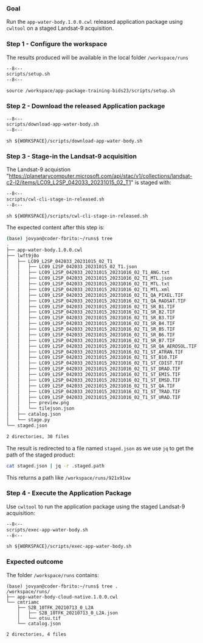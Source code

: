 ### Goal

Run the `app-water-body.1.0.0.cwl` released application package using `cwltool` on a staged Landsat-9 acquisition.

### Step 1 - Configure the workspace

The results produced will be available in the local folder `/workspace/runs`

```bash linenums="1" hl_lines="2-4" title="terminal"
--8<--
scripts/setup.sh
--8<--
```

```
source /workspace/app-package-training-bids23/scripts/setup.sh
```

### Step 2 - Download the released Application package

```bash linenums="1" hl_lines="5" title="scripts/download-app-water-body.sh"
--8<--
scripts/download-app-water-body.sh
--8<--
```

```
sh ${WORKSPACE}/scripts/download-app-water-body.sh
```


### Step 3 - Stage-in the Landsat-9 acquisition

The Landsat-9 acquistion "https://planetarycomputer.microsoft.com/api/stac/v1/collections/landsat-c2-l2/items/LC09_L2SP_042033_20231015_02_T1" is staged with: 

```bash linenums="1" hl_lines="8"
--8<--
scripts/cwl-cli-stage-in-released.sh
--8<--
```

```
sh ${WORKSPACE}/scripts/cwl-cli-stage-in-released.sh
```

The expected content after this step is:

```bash
(base) jovyan@coder-fbrito:~/runs$ tree
.
├── app-water-body.1.0.0.cwl
├── lwft9j0o
│   ├── LC09_L2SP_042033_20231015_02_T1
│   │   ├── LC09_L2SP_042033_20231015_02_T1.json
│   │   ├── LC09_L2SP_042033_20231015_20231016_02_T1_ANG.txt
│   │   ├── LC09_L2SP_042033_20231015_20231016_02_T1_MTL.json
│   │   ├── LC09_L2SP_042033_20231015_20231016_02_T1_MTL.txt
│   │   ├── LC09_L2SP_042033_20231015_20231016_02_T1_MTL.xml
│   │   ├── LC09_L2SP_042033_20231015_20231016_02_T1_QA_PIXEL.TIF
│   │   ├── LC09_L2SP_042033_20231015_20231016_02_T1_QA_RADSAT.TIF
│   │   ├── LC09_L2SP_042033_20231015_20231016_02_T1_SR_B1.TIF
│   │   ├── LC09_L2SP_042033_20231015_20231016_02_T1_SR_B2.TIF
│   │   ├── LC09_L2SP_042033_20231015_20231016_02_T1_SR_B3.TIF
│   │   ├── LC09_L2SP_042033_20231015_20231016_02_T1_SR_B4.TIF
│   │   ├── LC09_L2SP_042033_20231015_20231016_02_T1_SR_B5.TIF
│   │   ├── LC09_L2SP_042033_20231015_20231016_02_T1_SR_B6.TIF
│   │   ├── LC09_L2SP_042033_20231015_20231016_02_T1_SR_B7.TIF
│   │   ├── LC09_L2SP_042033_20231015_20231016_02_T1_SR_QA_AEROSOL.TIF
│   │   ├── LC09_L2SP_042033_20231015_20231016_02_T1_ST_ATRAN.TIF
│   │   ├── LC09_L2SP_042033_20231015_20231016_02_T1_ST_B10.TIF
│   │   ├── LC09_L2SP_042033_20231015_20231016_02_T1_ST_CDIST.TIF
│   │   ├── LC09_L2SP_042033_20231015_20231016_02_T1_ST_DRAD.TIF
│   │   ├── LC09_L2SP_042033_20231015_20231016_02_T1_ST_EMIS.TIF
│   │   ├── LC09_L2SP_042033_20231015_20231016_02_T1_ST_EMSD.TIF
│   │   ├── LC09_L2SP_042033_20231015_20231016_02_T1_ST_QA.TIF
│   │   ├── LC09_L2SP_042033_20231015_20231016_02_T1_ST_TRAD.TIF
│   │   ├── LC09_L2SP_042033_20231015_20231016_02_T1_ST_URAD.TIF
│   │   ├── preview.png
│   │   └── tilejson.json
│   ├── catalog.json
│   └── stage.py
└── staged.json

2 directories, 30 files
```

The result is redirected to a file named `staged.json` as we use `jq` to get the path of the staged product:

```bash title="terminal"
cat staged.json | jq -r .staged.path
```

This returns a path like `/workspace/runs/921x91vw`

### Step 4 - Execute the Application Package

Use `cwltool` to run the application package using the staged Landsat-9 acquisition:

```bash linenums="1" hl_lines="5"
--8<--
scripts/exec-app-water-body.sh
--8<--
```

```
sh ${WORKSPACE}/scripts/exec-app-water-body.sh
```

### Expected outcome

The folder `/workspace/runs` contains: 

``` hl_lines="3"
(base) jovyan@coder-fbrito:~/runs$ tree .
/workspace/runs/
├── app-water-body-cloud-native.1.0.0.cwl
└── cmtriamc
    ├── S2B_10TFK_20210713_0_L2A
    │   ├── S2B_10TFK_20210713_0_L2A.json
    │   └── otsu.tif
    └── catalog.json

2 directories, 4 files
```